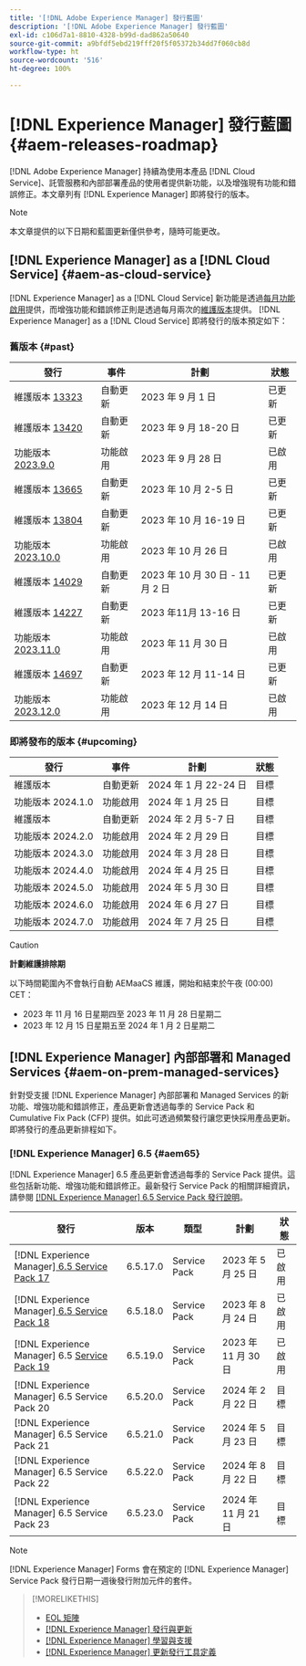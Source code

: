 ```yaml
---
title: '[!DNL Adobe Experience Manager] 發行藍圖'
description: '[!DNL Adobe Experience Manager] 發行藍圖'
exl-id: c106d7a1-8810-4328-b99d-dad862a50640
source-git-commit: a9bfdf5ebd219fff20f5f05372b34dd7f060cb8d
workflow-type: ht
source-wordcount: '516'
ht-degree: 100%

---
```


# [!DNL Experience Manager] 發行藍圖 {#aem-releases-roadmap}

[!DNL Adobe Experience Manager] 持續為使用本產品 [!DNL Cloud Service]、託管服務和內部部署產品的使用者提供新功能，以及增強現有功能和錯誤修正。本文章列有 [!DNL Experience Manager] 即將發行的版本。

>[!NOTE]
>
>本文章提供的以下日期和藍圖更新僅供參考，隨時可能更改。

## [!DNL Experience Manager] as a [!DNL Cloud Service] {#aem-as-cloud-service}

[!DNL Experience Manager] as a [!DNL Cloud Service] 新功能是透過[每月功能啟用](https://experienceleague.adobe.com/docs/experience-manager-cloud-service/content/release-notes/release-notes/release-notes-current.html)提供，而增強功能和錯誤修正則是透過每月兩次的[維護版本](https://experienceleague.adobe.com/docs/experience-manager-cloud-service/content/release-notes/maintenance/latest.html)提供。
[!DNL Experience Manager] as a [!DNL Cloud Service] 即將發行的版本預定如下：

### 舊版本 {#past}

| 發行 | 事件 | 計劃 | 狀態 |
|---|---|---|---|
| 維護版本 [13323](https://experienceleague.adobe.com/docs/experience-manager-cloud-service/content/release-notes/maintenance/2023/2023.9.0.html#release-13323) | 自動更新 | 2023 年 9 月 1 日 | 已更新 |
| 維護版本 [13420](https://experienceleague.adobe.com/docs/experience-manager-cloud-service/content/release-notes/maintenance/2023/2023.9.0.html#release-13420) | 自動更新 | 2023 年 9 月 18-20 日 | 已更新 |
| 功能版本 [2023.9.0](https://experienceleague.adobe.com/docs/experience-manager-cloud-service/content/release-notes/release-notes/2023/release-notes-2023-9-0.html) | 功能啟用 | 2023 年 9 月 28 日 | 已啟用 |
| 維護版本 [13665](https://experienceleague.adobe.com/docs/experience-manager-cloud-service/content/release-notes/maintenance/2023/2023.10.0.html#release-13665) | 自動更新 | 2023 年 10 月 2-5 日 | 已更新 |
| 維護版本 [13804](https://experienceleague.adobe.com/docs/experience-manager-cloud-service/content/release-notes/maintenance/2023/2023.10.0.html#release-13804) | 自動更新 | 2023 年 10 月 16-19 日 | 已更新 |
| 功能版本 [2023.10.0](https://experienceleague.adobe.com/docs/experience-manager-cloud-service/content/release-notes/release-notes/2023/release-notes-2023-10-0.html) | 功能啟用 | 2023 年 10 月 26 日 | 已啟用 |
| 維護版本 [14029](https://experienceleague.adobe.com/docs/experience-manager-cloud-service/content/release-notes/maintenance/2023/2023.11.0.html#release-14029) | 自動更新 | 2023 年 10 月 30 日 - 11 月 2 日 | 已更新 |
| 維護版本 [14227](https://experienceleague.adobe.com/docs/experience-manager-cloud-service/content/release-notes/maintenance/2023/2023.11.0.html#release-14227) | 自動更新 | 2023 年11月 13-16 日 | 已更新 |
| 功能版本 [2023.11.0](https://experienceleague.adobe.com/docs/experience-manager-cloud-service/content/release-notes/release-notes/2023/release-notes-2023-11-0.html) | 功能啟用 | 2023 年 11 月 30 日 | 已啟用 |
| 維護版本 [14697](https://experienceleague.adobe.com/docs/experience-manager-cloud-service/content/release-notes/maintenance/latest.html) | 自動更新 | 2023 年 12 月 11-14 日 | 已更新 |
| 功能版本 [2023.12.0](https://experienceleague.adobe.com/docs/experience-manager-cloud-service/content/release-notes/release-notes/release-notes-current.html) | 功能啟用 | 2023 年 12 月 14 日 | 已啟用 |

### 即將發布的版本 {#upcoming}

| 發行 | 事件 | 計劃 | 狀態 |
|---|---|---|---|
| 維護版本 | 自動更新 | 2024 年 1 月 22-24 日 | 目標 |
| 功能版本 2024.1.0 | 功能啟用 | 2024 年 1 月 25 日 | 目標 |
| 維護版本 | 自動更新 | 2024 年 2 月 5-7 日 | 目標 |
| 功能版本 2024.2.0 | 功能啟用 | 2024 年 2 月 29 日 | 目標 |
| 功能版本 2024.3.0 | 功能啟用 | 2024 年 3 月 28 日 | 目標 |
| 功能版本 2024.4.0 | 功能啟用 | 2024 年 4 月 25 日 | 目標 |
| 功能版本 2024.5.0 | 功能啟用 | 2024 年 5 月 30 日 | 目標 |
| 功能版本 2024.6.0 | 功能啟用 | 2024 年 6 月 27 日 | 目標 |
| 功能版本 2024.7.0 | 功能啟用 | 2024 年 7 月 25 日 | 目標 |

>[!CAUTION]
>
>**計劃維護排除期**
>
> 以下時間範圍內不會執行自動 AEMaaCS 維護，開始和結束於午夜 (00:00) CET：
>
>* 2023 年 11 月 16 日星期四至 2023 年 11 月 28 日星期二
>* 2023 年 12 月 15 日星期五至 2024 年 1 月 2 日星期二

## [!DNL Experience Manager] 內部部署和 Managed Services {#aem-on-prem-managed-services}

針對受支援 [!DNL Experience Manager] 內部部署和 Managed Services 的新功能、增強功能和錯誤修正，產品更新會透過每季的 Service Pack 和 Cumulative Fix Pack (CFP) 提供。如此可透過頻繁發行讓您更快採用產品更新。即將發行的產品更新排程如下。

### [!DNL Experience Manager] 6.5 {#aem65}

[!DNL Experience Manager] 6.5 產品更新會透過每季的 Service Pack 提供。這些包括新功能、增強功能和錯誤修正。最新發行 Service Pack 的相關詳細資訊，請參閱 [[!DNL Experience Manager] 6.5 Service Pack 發行說明](https://experienceleague.adobe.com/docs/experience-manager-65/release-notes/release-notes.html)。

| 發行 | 版本 | 類型 | 計劃 | 狀態 |
|---|---|---|---|---|
| [!DNL Experience Manager][ 6.5 Service Pack 17](https://experienceleague.adobe.com/docs/experience-manager-65/release-notes/service-pack/6.5.17.html) | 6.5.17.0 | Service Pack | 2023 年 5 月 25 日 | 已啟用 |
| [!DNL Experience Manager][ 6.5 Service Pack 18](https://experienceleague.adobe.com/docs/experience-manager-65/release-notes/service-pack/6.5.18.html) | 6.5.18.0 | Service Pack | 2023 年 8 月 24 日 | 已啟用 |
| [!DNL Experience Manager] 6.5 [Service Pack 19](https://experienceleague.adobe.com/docs/experience-manager-65/release-notes/release-notes.html) | 6.5.19.0 | Service Pack | 2023 年 11 月 30 日 | 已啟用 |
| [!DNL Experience Manager] 6.5 Service Pack 20 | 6.5.20.0 | Service Pack | 2024 年 2 月 22 日 | 目標 |
| [!DNL Experience Manager] 6.5 Service Pack 21 | 6.5.21.0 | Service Pack | 2024 年 5 月 23 日 | 目標 |
| [!DNL Experience Manager] 6.5 Service Pack 22 | 6.5.22.0 | Service Pack | 2024 年 8 月 22 日 | 目標 |
| [!DNL Experience Manager] 6.5 Service Pack 23 | 6.5.23.0 | Service Pack | 2024 年 11 月 21 日 | 目標 |

>[!NOTE]
>
>[!DNL Experience Manager] Forms 會在預定的 [!DNL Experience Manager] Service Pack 發行日期一週後發行附加元件的套件。

>[!MORELIKETHIS]
>
>* [EOL 矩陣](https://helpx.adobe.com/tw/support/programs/eol-matrix.html)
>* [[!DNL Experience Manager] 發行與更新](https://experienceleague.adobe.com/docs/experience-manager-release-information/aem-release-updates/aem-releases-updates.html?lang=zh-Hant)
>* [[!DNL Experience Manager] 學習與支援](https://experienceleague.adobe.com/docs/experience-manager-cloud-service.html)
>* [[!DNL Experience Manager] 更新發行工具定義](/help/using/update-release-vehicle-definitions.md)
